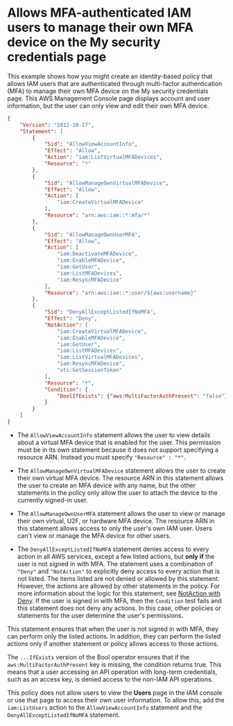# Allows MFA-authenticated IAM users to manage their own MFA device on the My security credentials page

This example shows how you might create an identity-based policy that allows IAM users that are authenticated through multi-factor authentication (MFA) to manage their own MFA device on the My security credentials page. This AWS Management Console page displays account and user information, but the user can only view and edit their own MFA device.

```json
{
    "Version": "2012-10-17",
    "Statement": [
        {
            "Sid": "AllowViewAccountInfo",
            "Effect": "Allow",
            "Action": "iam:ListVirtualMFADevices",
            "Resource": "*"
        },
        {
            "Sid": "AllowManageOwnVirtualMFADevice",
            "Effect": "Allow",
            "Action": [
                "iam:CreateVirtualMFADevice"
            ],
            "Resource": "arn:aws:iam::*:mfa/*"
        },
        {
            "Sid": "AllowManageOwnUserMFA",
            "Effect": "Allow",
            "Action": [
                "iam:DeactivateMFADevice",
                "iam:EnableMFADevice",
                "iam:GetUser",
                "iam:ListMFADevices",
                "iam:ResyncMFADevice"
            ],
            "Resource": "arn:aws:iam::*:user/${aws:username}"
        },
        {
            "Sid": "DenyAllExceptListedIfNoMFA",
            "Effect": "Deny",
            "NotAction": [
                "iam:CreateVirtualMFADevice",
                "iam:EnableMFADevice",
                "iam:GetUser",
                "iam:ListMFADevices",
                "iam:ListVirtualMFADevices",
                "iam:ResyncMFADevice",
                "sts:GetSessionToken"
            ],
            "Resource": "*",
            "Condition": {
                "BoolIfExists": {"aws:MultiFactorAuthPresent": "false"}
            }
        }
    ]
}
```

- The `AllowViewAccountInfo` statement allows the user to view details about a virtual MFA device that is enabled for the user. This permission must be in its own statement because it does not support specifying a resource ARN. Instead you must specify `"Resource" : "*"`.

- The `AllowManageOwnVirtualMFADevice` statement allows the user to create their own virtual MFA device. The resource ARN in this statement allows the user to create an MFA device with any name, but the other statements in the policy only allow the user to attach the device to the currently signed-in user.

- The `AllowManageOwnUserMFA` statement allows the user to view or manage their own virtual, U2F, or hardware MFA device. The resource ARN in this statement allows access to only the user's own IAM user. Users can't view or manage the MFA device for other users.

- The `DenyAllExceptListedIfNoMFA` statement denies access to every action in all AWS services, except a few listed actions, but **only if** the user is not signed in with MFA. The statement uses a combination of `"Deny"` and `"NotAction"` to explicitly deny access to every action that is not listed. The items listed are not denied or allowed by this statement. However, the actions are allowed by other statements in the policy. For more information about the logic for this statement, see [NotAction with Deny](https://docs.aws.amazon.com/IAM/latest/UserGuide/reference_policies_elements_notaction.html). If the user is signed in with MFA, then the `Condition` test fails and this statement does not deny any actions. In this case, other policies or statements for the user determine the user's permissions.

This statement ensures that when the user is not signed in with MFA, they can perform only the listed actions. In addition, they can perform the listed actions only if another statement or policy allows access to those actions.

The `...IfExists` version of the Bool operator ensures that if the `aws:MultiFactorAuthPresent` key is missing, the condition returns true. This means that a user accessing an API operation with long-term credentials, such as an access key, is denied access to the non-IAM API operations.

This policy does not allow users to view the **Users** page in the IAM console or use that page to access their own user information. To allow this, add the `iam:ListUsers` action to the `AllowViewAccountInfo` statement and the `DenyAllExceptListedIfNoMFA` statement.
